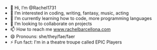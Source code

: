 - 👋 Hi, I’m @Rachel1731
- 👀 I’m interested in coding, writing, fantasy, music, acting
- 🌱 I’m currently learning how to code, more programming languages
- 💞️ I’m looking to collaborate on projects
- 📫 How to reach me www.rachelbarcellona.com 
- 😄 Pronouns: she/they/fae/faer
- ⚡ Fun fact: I'm in a theatre troupe called EPIC Players

<!---
Rachel1731/Rachel1731 is a ✨ special ✨ repository because its `README.md` (this file) appears on your GitHub profile.
You can click the Preview link to take a look at your changes.
--->
